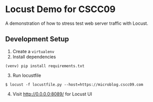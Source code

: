 # Locust Demo for CSCC09
A demonstration of how to stress test web server traffic with Locust.

## Development Setup
1. Create a `virtualenv`
2. Install dependencies
```
(venv) pip install requirements.txt
```
3. Run locustfile
```
$ locust -f locustfile.py --host=https://microblog.cscc09.com
```
4. Visit http://0.0.0.0:8089/ for Locust UI